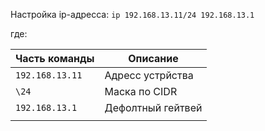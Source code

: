 Настройка ip-адресса:
`ip 192.168.13.11/24 192.168.13.1`

где:

| Часть команды   | Описание          |
| --------------- | ----------------- |
| `192.168.13.11` | Адресс устрйства  |
| `\24`           | Маска по CIDR     |
| `192.168.13.1`  | Дефолтный гейтвей |
|                 |                   |

